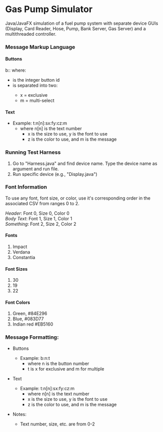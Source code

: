 # Gas Pump Simulator
Java/JavaFX simulation of a fuel pump system with separate device GUIs (Display, Card Reader, Hose, Pump, Bank Server, Gas Server) and a multithreaded controller.

### Message Markup Language
#### Buttons
b:<id>:<t>
where:
- <id> is the integer button id
- <t> is separated into two:
  - x = exclusive
  - m = multi-select

#### Text
- Example: t:n[n]:sx:fy:cz:m
  - where n[n] is the text number
    - x is the size to use, y is the font to use
    - z is the color to use, and m is the message

### Running Test Harness
1. Go to "Harness.java" and find device name. Type the device name as argument and run file.
2. Run specific device (e.g., "Display.java")

### Font Information
To use any font, font size, or color, use it's corresponding order in the associated CSV from ranges 0 to 2.

_Header_: Font 0, Size 0, Color 0<br>
_Body Text_: Font 1, Size 1, Color 1<br>
_Something_: Font 2, Size 2, Color 2<br>

#### Fonts
1. Impact
2. Verdana
3. Constantia
#### Font Sizes
1. 30
2. 19
3. 22
#### Font Colors
1. Green, #84E296
2. Blue, #083D77 
3. Indian red #EB5160

### Message Formatting:

- Buttons
  - Example: b:n:t
    - where n is the button number
    - t is x for exclusive and m for multiple
  

- Text
  - Example: t:n[n]:sx:fy:cz:m
      - where n[n] is the text number
      - x is the size to use, y is the font to use
      - z is the color to use, and m is the message

- Notes:
  - Text number, size, etc. are from 0-2
